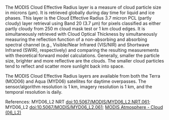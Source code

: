The MODIS Cloud Effective Radius layer is a measure of cloud particle size in microns (μm). It is retrieved globally during day time for liquid and ice phases. This layer is the Cloud Effective Radius 3.7 micron PCL (partly cloudy) layer retrieval using Band 20 (3.7 μm) for pixels classified as either partly cloudy from 250 m cloud mask test or 1 km cloud edges. It is simultaneously retrieved with Cloud Optical Thickness by simultaneously measuring the reflection function of a non-absorbing and absorbing spectral channel (e.g., Visible/Near Infrared (VIS/NIR) and Shortwave Infrared (SWIR), respectively) and comparing the resulting measurements with theoretical forward model calculations. Generally, smaller the particle size, brighter and more reflective are the clouds. The smaller cloud particles tend to reflect and scatter more sunlight back into space.

The MODIS Cloud Effective Radius layers are available from both the Terra (MOD06) and Aqua (MYD06) satellites for daytime overpasses. The sensor/algorithm resolution is 1 km, imagery resolution is 1 km, and the temporal resolution is daily.

References: MYD06_L2 NRT [doi:10.5067/MODIS/MYD06_L2.NRT.061](https://doi.org/10.5067/MODIS/MYD06_L2.NRT.061); MYD06_L2 [doi:10.5067/MODIS/MYD06_L2.061](https://doi.org/10.5067/MODIS/MYD06_L2.061); [MODIS Atmosphere - Cloud (06_L2)](https://modis-atmos.gsfc.nasa.gov/products/cloud)
